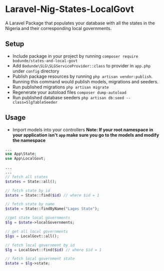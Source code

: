 # Laravel-Nig-States-LocalGovt
A Laravel Package that populates your database with all the states in the Nigeria and their corresponding local governments.

## Setup
- Include package in your project by running `composer require bodunde/states-and-local-govt`
- Add `Bodunde\SLG\SLGServiceProvider::class` to provider in `app.php` under `config` directory
- Publish package resources by running `php artisan vendor:publish`. Running this command would publish models, migrations and seeders.
- Run published migrations `php artisan migrate`
- Regenerate your autoload files `composer dump-autoload`
- Run published database seeders `php artisan db:seed --class=SlgTableSeeder`

## Usage
- Import models into your controllers
**Note: If your root namespace in your application isn't `app` make sure you go to the models and modify the namespace**

```php
...
use App\State;
use App\LocalGovt;

...
...
// fetch all states
$states = State::all();

// fetch state by id
$state = State::find($id) // where $id = 1

// fetch state by name
$state = State::findByName("Lagos State");

//get state local governments
$lg = $state->localGovernments;

// get all local governments
$lgs = LocalGovt::all();

// fetch local government by id
$lg = LocalGovt::find($id) // where $id = 1

// fetch local government state
$state = $lg->state;

```